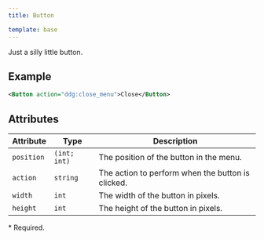 ```yaml
---
title: Button

template: base
---
```


Just a silly little button.

## Example

```xml
<Button action="ddg:close_menu">Close</Button>
```
## Attributes

| Attribute | Type         | Description                                       |
|-----------|--------------|---------------------------------------------------|
| `position`| `(int; int)` | The position of the button in the menu.           |
| `action`  | `string`     | The action to perform when the button is clicked. |
| `width`   | `int`        | The width of the button in pixels.                |
| `height`  | `int`        | The height of the button in pixels.               |

\* Required.